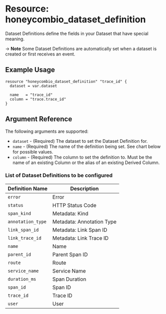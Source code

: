 # Resource: honeycombio_dataset_definition

Dataset Definitions define the fields in your Dataset that have special meaning.

-> **Note** Some Dataset Definitions are automatically set when a dataset is created or first receives an event.

## Example Usage

```hcl
resource "honeycombio_dataset_definition" "trace_id" {
  dataset = var.dataset

  name   = "trace_id"
  column = "trace.trace_id"
}
```

## Argument Reference

The following arguments are supported:

- `dataset` - (Required) The dataset to set the Dataset Definition for.
- `name` - (Required) The name of the definition being set. See chart below for possible values.
- `column` - (Required) The column to set the definition to. Must be the name of an existing Column or the alias of an existing Derived Column.

### List of Dataset Definitions to be configured

Definition Name    | Description              
------------------ | -------------------------
`error`            | Error
`status`           | HTTP Status Code
`span_kind`        | Metadata: Kind
`annotation_type`  | Metadata: Annotation Type
`link_span_id`     | Metadata: Link Span ID
`link_trace_id`    | Metadata: Link Trace ID
`name`             | Name
`parent_id`        | Parent Span ID
`route`            | Route
`service_name`     | Service Name
`duration_ms`      | Span Duration
`span_id`          | Span ID
`trace_id`         | Trace ID
`user`             | User
